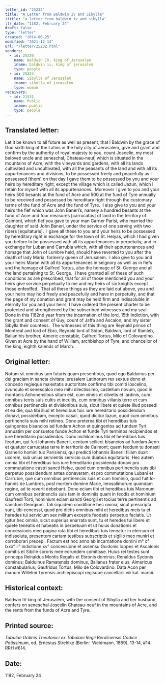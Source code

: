 ```yaml
---
letter_id: "25232"
title: "A Letter from Baldwin IV and Sibylla"
ititle: "a letter from baldwin iv and sibylla"
ltr_date: "1182, February 24"
draft: false
type: "letter"
created: "2014-06-25"
modified: "2021-12-14"
url: "/letter/25232.html"
senders:
  - id: 25220
    name: Baldwin IV, king of Jerusalem
    iname: baldwin iv, king of jerusalem
    type: people
  - id: 25223
    name: Sibylla of Jerusalem
    iname: sibylla of jerusalem
    type: woman
receivers:
  - id: 21531
    name: Public
    iname: public
    type: people
---
```

<h2> Translated letter:</h2><p>Let it be known to all future as well as present, that I Baldwin by the grace of God sixth king of the Latins in the holy city of Jerusalem, give and grant and confirm by the authority of royal majesty to you, count Joscelin, my most beloved uncle and seneschal, Chateau-neuf, which is situated in the mountains of Acre, with the vineyards and gardens, with all its lands cultivated and uncultivated, with all the peasants of the land and with all its appurtenances and divisions, to be possessed freely and peacefully as I possessed [them] on that day I gave them to be possessed by you and your heirs by hereditary right, except the village which is called Jazun, which I retain for myself with all its appurtenances.&nbsp; Moreover I give to you and your heirs 500 besants at the fund of Acre and 500 at the fund of Tyre annually to be received and possessed by hereditary right through the customary terms of the fund of Acre and the fund of Tyre.&nbsp; I also give to you and your heirs the fief which was John Baneri’s, namely a hundred besants at the fund of Acre and four measures [carrucatas] of land in the territory of Caimont, which fief you gave to your man Garner Parisi, who married the daughter of said John Baneri, under the service of one serving with two riders [equitaturis].&nbsp; I gave all these to you and your heirs to be possessed by hereditary right in exchange for the town of St. Helyas, which I had given you before to be possessed with all its appurtenances in perpetuity, and in exchange for Luban and Carrubia which, with all their appurtenances and homage that John of Lumbre held, should have reverted to you after the death of lady Maria, formerly queen of Jerusalem.&nbsp; I also give to you and your heirs Maron with all its appurtenances in seignory as well as in fiefs and the homage of Galfred Tortus, also the homage of St. George and all the land pertaining to St. George.&nbsp; I have granted all of these of such conditions as are prescribed, that for all of those mentioned you and your heirs give service perpetually to me and my heirs of six knights except those enfeoffed.&nbsp; That all these things as they are laid out above, you and your heirs may hold freely and peacefully and have in perpetuity, and that the page of my donation and grant may be held firm and indissoluble in eternity for you and your heirs, I have ordered the present charter to be protected and strengthened by the subscribed witnesses and my seal.&nbsp; Done in this 1182nd year from the incarnation of the lord, 15th indiction, with the grant and consent of Guy, count of Jaffa and Ascalon, and my sister Sibylla their countess.&nbsp; The witnesses of this thing are Reynald prince of Montreal and lord of Ebro, Reynald lord of Sidon, Baldwin, lord of Ramleh, Balian his brother, Aimeric constable, Galfred Tortus, Milo of Colovardino.&nbsp; Given at Acre by the hand of William, archbishop of Tyre, and chancellor of the king, eighth kalends of March.</p><h2 class="mt-4"> Original letter:</h2><p>Notum sit omnibus tam futuris quam presentibus, quod ego Balduinus per dei graciam in sancta civitate Ierusalem Latinorum rex sextus dono et concedo regieque maiestatis auctoritate confirmo tibi comiti Ioscelino, avun­culo et senescalco meo mihi dilectissimo, castellum novum, quod in montanis Achonensibus situm est, cum vineis et olivetis et iardinis, cum omnibus terris suis cultis et incultis, cum omnibus villanis terre et cum omnibus pertinenciis et divisionibus suis, sicut libere et quiete illud possedi et ea die, qua tibi illud et heredibus tuis iure hereditario possidendum donavi, possidebam, excepto casali, quod dicitur Iazun, quod cum omnibus pertinenciis suis mihi retineo. Dono preterea tibi et heredibus tuis quingentos bisancios ad fundam Achon et quingentos ad fundam Tyri annuatim per consuetos funde Achon et funde Tyri terminos recipiendos et iure hereditario possidendos. Dono nichilominus tibi et&nbsp;heredibus tuis feodum, qui fuit Iohannis Banerii, centum scilicet bisancios ad fundam Aeon et quatuor carrucatas terre in territorio de Caimont; quem feodum tu donasti Garnerio homini tuo Parisiensi, qui predicti Iohannis Banerii filiam duxit uxorem, sub unius servientis servicio cum duabus equitaturis. Hec autem omnia tibi et heredibus tuis iure hereditario possidenda donavi pro commutatione castri sancti Helye, quod cum omnibus pertinenciis suis tibi perpetuo possidendum antea donaveram, et pro commutatione Lubani et Carrubie, que cum omnibus pertinenciis suis et cum hominio, quod fuit Io­hannis de Lumbres, post mortem domine Marie, Ierosolimorum quondam regine, ad te reverti debebant. Dono eciam tibi et heredibus tuis Maronum cum omnibus pertinenciis suis tam in dominiis quam in feodis et hominium Gaufredi Torti, hominium eciam sancti Georgii et tocius terre pertinentis ad sanctum Georgium. Tali siquidem conditione hec omnia, sicut prescripta sunt, tibi concessi, quod pro dictis omnibus mihi et heredibus meis tu et heredes tui servicium sex militum exceptis feodatis perpetuo faciatis. Ut igitur hec omnia, sicut superius enarrata sunt, tu et heredes tui libere et quiete teneatis et habeatis in perpetuum et ut huius donationis et concessionis mee pagina rata tibi et heredibus tuis teneatur in eternum et indissoluta, presentem cartam testibus subscriptis et sigillo meo muniri et corroborari precepi. Factum est hoc anno ab incarnatione domini m° c° lxxx° ii° indictione xv° concessione et assensu Guidonis Ioppes et Ascalonis comitis et Sibille sororis mee eorundem comitisse. Huius rei testes sunt princeps Reinaldus Montis Regalis et Ebronis dominus; Renaldus Sydonis dominus; Balduinus Ramatensis dominus, Balianus frater eius; Aimericus constabularius; Gaufridus Tortus, Milo de Colovardino. Data Acon per manum Willelmi Tyrensis archiepiscopi regisque cancellarii viii kal. marcii.&nbsp;</p><h2 class="mt-4"> Historical context:</h2><p>Baldwin IV king of Jerusalem, with the consent of Sibylla and her husband, confers on seneschal Joscelin Chateau-neuf in the mountains of Acre, and the rents from the funds of Acre and Tyre.</p><h2 class="mt-4"> Printed source:</h2><p><i>Tabulae Ordinis Theutonici ex Tabularii Regii Berolinensis Codice Potissimum</i>, ed. Ernestus Strehlke (Berlin:&nbsp; Weidmann, 1869), 13-14, #14.&nbsp;&nbsp;&nbsp; RRH #614.<i></i></p><h2 class="mt-4"> Date:</h2>1182, February 24